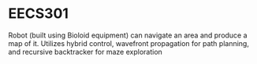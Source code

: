 # EECS301
Robot (built using Bioloid equipment) can navigate an area and produce
a map of it. Utilizes hybrid control, wavefront propagation for path
planning, and recursive backtracker for maze exploration

